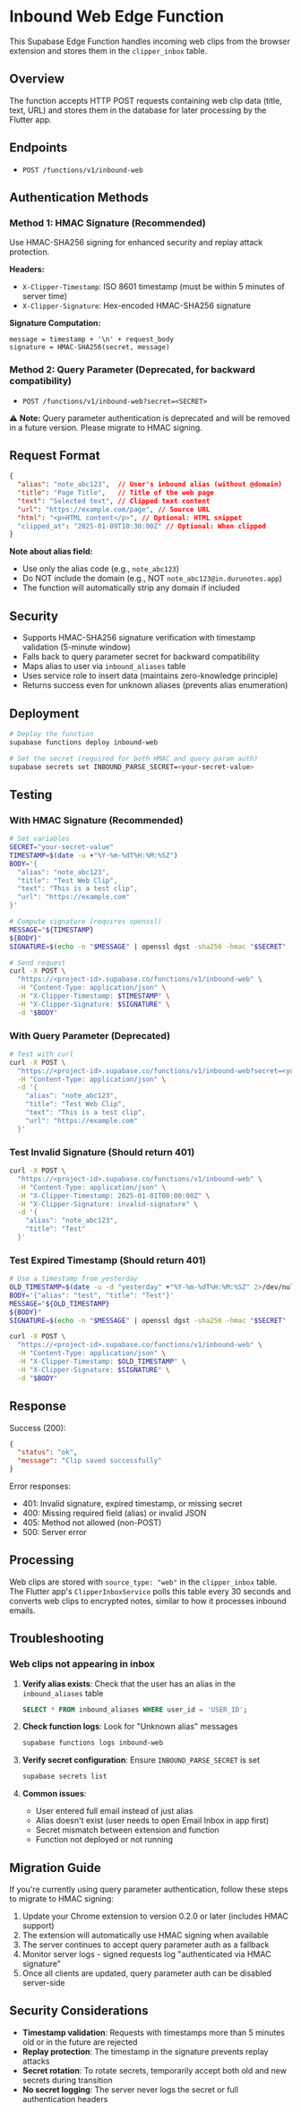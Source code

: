 # Inbound Web Edge Function

This Supabase Edge Function handles incoming web clips from the browser extension and stores them in the `clipper_inbox` table.

## Overview

The function accepts HTTP POST requests containing web clip data (title, text, URL) and stores them in the database for later processing by the Flutter app.

## Endpoints

- `POST /functions/v1/inbound-web`

## Authentication Methods

### Method 1: HMAC Signature (Recommended)

Use HMAC-SHA256 signing for enhanced security and replay attack protection.

**Headers:**
- `X-Clipper-Timestamp`: ISO 8601 timestamp (must be within 5 minutes of server time)
- `X-Clipper-Signature`: Hex-encoded HMAC-SHA256 signature

**Signature Computation:**
```
message = timestamp + '\n' + request_body
signature = HMAC-SHA256(secret, message)
```

### Method 2: Query Parameter (Deprecated, for backward compatibility)

- `POST /functions/v1/inbound-web?secret=<SECRET>`

⚠️ **Note:** Query parameter authentication is deprecated and will be removed in a future version. Please migrate to HMAC signing.

## Request Format

```json
{
  "alias": "note_abc123",  // User's inbound alias (without @domain)
  "title": "Page Title",   // Title of the web page
  "text": "Selected text", // Clipped text content
  "url": "https://example.com/page", // Source URL
  "html": "<p>HTML content</p>", // Optional: HTML snippet
  "clipped_at": "2025-01-09T10:30:00Z" // Optional: When clipped
}
```

**Note about alias field:**
- Use only the alias code (e.g., `note_abc123`)
- Do NOT include the domain (e.g., NOT `note_abc123@in.durunotes.app`)
- The function will automatically strip any domain if included

## Security

- Supports HMAC-SHA256 signature verification with timestamp validation (5-minute window)
- Falls back to query parameter secret for backward compatibility
- Maps alias to user via `inbound_aliases` table
- Uses service role to insert data (maintains zero-knowledge principle)
- Returns success even for unknown aliases (prevents alias enumeration)

## Deployment

```bash
# Deploy the function
supabase functions deploy inbound-web

# Set the secret (required for both HMAC and query param auth)
supabase secrets set INBOUND_PARSE_SECRET=<your-secret-value>
```

## Testing

### With HMAC Signature (Recommended)

```bash
# Set variables
SECRET="your-secret-value"
TIMESTAMP=$(date -u +"%Y-%m-%dT%H:%M:%SZ")
BODY='{
  "alias": "note_abc123",
  "title": "Test Web Clip",
  "text": "This is a test clip",
  "url": "https://example.com"
}'

# Compute signature (requires openssl)
MESSAGE="${TIMESTAMP}
${BODY}"
SIGNATURE=$(echo -n "$MESSAGE" | openssl dgst -sha256 -hmac "$SECRET" | cut -d' ' -f2)

# Send request
curl -X POST \
  "https://<project-id>.supabase.co/functions/v1/inbound-web" \
  -H "Content-Type: application/json" \
  -H "X-Clipper-Timestamp: $TIMESTAMP" \
  -H "X-Clipper-Signature: $SIGNATURE" \
  -d "$BODY"
```

### With Query Parameter (Deprecated)

```bash
# Test with curl
curl -X POST \
  "https://<project-id>.supabase.co/functions/v1/inbound-web?secret=<your-secret>" \
  -H "Content-Type: application/json" \
  -d '{
    "alias": "note_abc123",
    "title": "Test Web Clip",
    "text": "This is a test clip",
    "url": "https://example.com"
  }'
```

### Test Invalid Signature (Should return 401)

```bash
curl -X POST \
  "https://<project-id>.supabase.co/functions/v1/inbound-web" \
  -H "Content-Type: application/json" \
  -H "X-Clipper-Timestamp: 2025-01-01T00:00:00Z" \
  -H "X-Clipper-Signature: invalid-signature" \
  -d '{
    "alias": "note_abc123",
    "title": "Test"
  }'
```

### Test Expired Timestamp (Should return 401)

```bash
# Use a timestamp from yesterday
OLD_TIMESTAMP=$(date -u -d "yesterday" +"%Y-%m-%dT%H:%M:%SZ" 2>/dev/null || date -u -v-1d +"%Y-%m-%dT%H:%M:%SZ")
BODY='{"alias": "test", "title": "Test"}'
MESSAGE="${OLD_TIMESTAMP}
${BODY}"
SIGNATURE=$(echo -n "$MESSAGE" | openssl dgst -sha256 -hmac "$SECRET" | cut -d' ' -f2)

curl -X POST \
  "https://<project-id>.supabase.co/functions/v1/inbound-web" \
  -H "Content-Type: application/json" \
  -H "X-Clipper-Timestamp: $OLD_TIMESTAMP" \
  -H "X-Clipper-Signature: $SIGNATURE" \
  -d "$BODY"
```

## Response

Success (200):
```json
{
  "status": "ok",
  "message": "Clip saved successfully"
}
```

Error responses:
- 401: Invalid signature, expired timestamp, or missing secret
- 400: Missing required field (alias) or invalid JSON
- 405: Method not allowed (non-POST)
- 500: Server error

## Processing

Web clips are stored with `source_type: "web"` in the `clipper_inbox` table. The Flutter app's `ClipperInboxService` polls this table every 30 seconds and converts web clips to encrypted notes, similar to how it processes inbound emails.

## Troubleshooting

### Web clips not appearing in inbox

1. **Verify alias exists**: Check that the user has an alias in the `inbound_aliases` table
   ```sql
   SELECT * FROM inbound_aliases WHERE user_id = 'USER_ID';
   ```

2. **Check function logs**: Look for "Unknown alias" messages
   ```bash
   supabase functions logs inbound-web
   ```

3. **Verify secret configuration**: Ensure `INBOUND_PARSE_SECRET` is set
   ```bash
   supabase secrets list
   ```

4. **Common issues**:
   - User entered full email instead of just alias
   - Alias doesn't exist (user needs to open Email Inbox in app first)
   - Secret mismatch between extension and function
   - Function not deployed or not running

## Migration Guide

If you're currently using query parameter authentication, follow these steps to migrate to HMAC signing:

1. Update your Chrome extension to version 0.2.0 or later (includes HMAC support)
2. The extension will automatically use HMAC signing when available
3. The server continues to accept query parameter auth as a fallback
4. Monitor server logs - signed requests log "authenticated via HMAC signature"
5. Once all clients are updated, query parameter auth can be disabled server-side

## Security Considerations

- **Timestamp validation**: Requests with timestamps more than 5 minutes old or in the future are rejected
- **Replay protection**: The timestamp in the signature prevents replay attacks
- **Secret rotation**: To rotate secrets, temporarily accept both old and new secrets during transition
- **No secret logging**: The server never logs the secret or full authentication headers